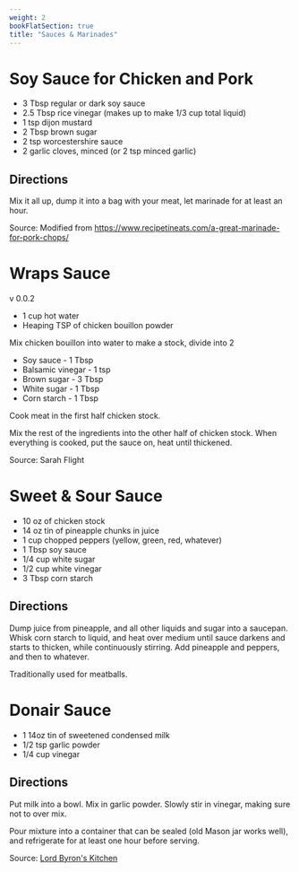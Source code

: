 ```yaml
---
weight: 2
bookFlatSection: true
title: "Sauces & Marinades"
---
```



# Soy Sauce for Chicken and Pork

* 3 Tbsp regular or dark soy sauce
* 2.5 Tbsp rice vinegar (makes up to make 1/3 cup total liquid)
* 1 tsp dijon mustard
* 2 Tbsp brown sugar
* 2 tsp worcestershire sauce
* 2 garlic cloves, minced (or 2 tsp minced garlic)

## Directions

Mix it all up, dump it into a bag with your meat, let marinade for at least an hour.

Source: Modified from https://www.recipetineats.com/a-great-marinade-for-pork-chops/


# Wraps Sauce

v 0.0.2

* 1 cup hot water
* Heaping TSP of chicken bouillon powder

Mix chicken bouillon into water to make a stock, divide into 2

* Soy sauce - 1 Tbsp
* Balsamic vinegar - 1 tsp
* Brown sugar - 3 Tbsp 
* White sugar - 1 Tbsp 
* Corn starch - 1 Tbsp 

Cook meat in the first half chicken stock.

Mix the rest of the ingredients into the other half of chicken stock. When everything is cooked, put the sauce on, heat until thickened.

Source: Sarah Flight

# Sweet & Sour Sauce

* 10 oz of chicken stock
* 14 oz tin of pineapple chunks in juice
* 1 cup chopped peppers (yellow, green, red, whatever)
* 1 Tbsp soy sauce
* 1/4 cup white sugar
* 1/2 cup white vinegar
* 3 Tbsp corn starch

## Directions

Dump juice from pineapple, and all other liquids and sugar into a saucepan.
Whisk corn starch to liquid, and heat over medium until sauce darkens and starts to thicken, while continuously stirring.
Add pineapple and peppers, and then to whatever.

Traditionally used for meatballs.

# Donair Sauce

* 1 14oz tin of sweetened condensed milk
* 1/2 tsp garlic powder
* 1/4 cup vinegar

## Directions

Put milk into a bowl. Mix in garlic powder. Slowly stir in vinegar, making sure not to over mix.

Pour mixture into a container that can be sealed (old Mason jar works well), and refrigerate for at least one hour before serving.

Source: [Lord Byron's Kitchen](https://www.lordbyronskitchen.com/newfoundland-donair-sauce/)
